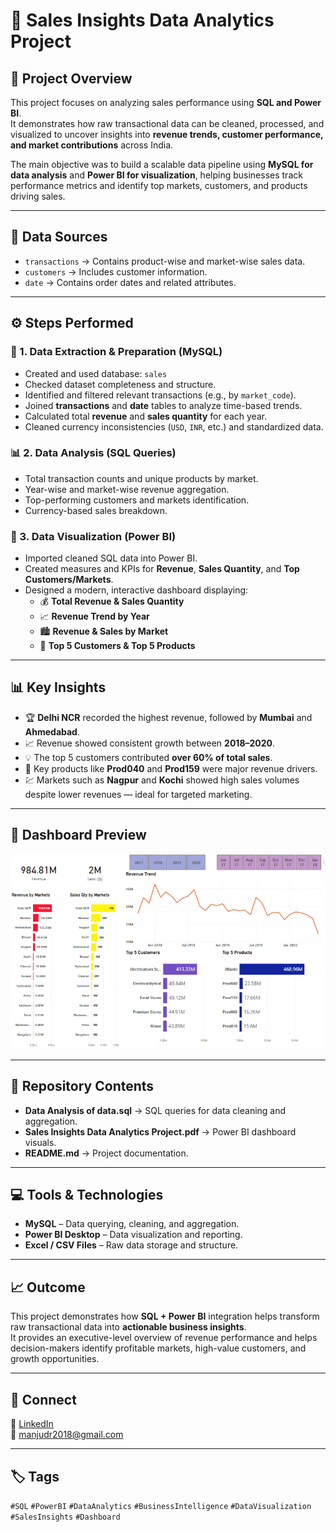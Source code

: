 # 💼 Sales Insights Data Analytics Project 

## 📌 Project Overview  
This project focuses on analyzing sales performance using **SQL and Power BI**.  
It demonstrates how raw transactional data can be cleaned, processed, and visualized to uncover insights into **revenue trends, customer performance, and market contributions** across India.  

The main objective was to build a scalable data pipeline using **MySQL for data analysis** and **Power BI for visualization**, helping businesses track performance metrics and identify top markets, customers, and products driving sales.  

---

## 🔧 Data Sources  
- `transactions` → Contains product-wise and market-wise sales data.  
- `customers` → Includes customer information.  
- `date` → Contains order dates and related attributes.  

---

## ⚙️ Steps Performed  

### 🧱 1. Data Extraction & Preparation (MySQL)
- Created and used database: `sales`  
- Checked dataset completeness and structure.  
- Identified and filtered relevant transactions (e.g., by `market_code`).  
- Joined **transactions** and **date** tables to analyze time-based trends.  
- Calculated total **revenue** and **sales quantity** for each year.  
- Cleaned currency inconsistencies (`USD`, `INR`, etc.) and standardized data.  

### 📊 2. Data Analysis (SQL Queries)
- Total transaction counts and unique products by market.  
- Year-wise and market-wise revenue aggregation.  
- Top-performing customers and markets identification.  
- Currency-based sales breakdown.  

### 🎨 3. Data Visualization (Power BI)
- Imported cleaned SQL data into Power BI.  
- Created measures and KPIs for **Revenue**, **Sales Quantity**, and **Top Customers/Markets**.  
- Designed a modern, interactive dashboard displaying:  
  - 💰 **Total Revenue & Sales Quantity**  
  - 📈 **Revenue Trend by Year**  
  - 🏙️ **Revenue & Sales by Market**  
  - 🧍 **Top 5 Customers & Top 5 Products**

---

## 📊 Key Insights  
- 🏆 **Delhi NCR** recorded the highest revenue, followed by **Mumbai** and **Ahmedabad**.  
- 📈 Revenue showed consistent growth between **2018–2020**.  
- 💡 The top 5 customers contributed **over 60% of total sales**.  
- 🛒 Key products like **Prod040** and **Prod159** were major revenue drivers.  
- 💹 Markets such as **Nagpur** and **Kochi** showed high sales volumes despite lower revenues — ideal for targeted marketing.  

---

## 🚀 Dashboard Preview  
![Dashboard Screenshot](Dashboard%20Screenshot/sales_insights_dashboard.png)

---

## 📂 Repository Contents  
- **Data Analysis of data.sql** → SQL queries for data cleaning and aggregation.  
- **Sales Insights Data Analytics Project.pdf** → Power BI dashboard visuals.  
- **README.md** → Project documentation.  

---

## 💻 Tools & Technologies  
- **MySQL** – Data querying, cleaning, and aggregation.  
- **Power BI Desktop** – Data visualization and reporting.  
- **Excel / CSV Files** – Raw data storage and structure.  

---

## 📈 Outcome  
This project demonstrates how **SQL + Power BI** integration helps transform raw transactional data into **actionable business insights**.  
It provides an executive-level overview of revenue performance and helps decision-makers identify profitable markets, high-value customers, and growth opportunities.

---

## 🔗 Connect  
💼 [LinkedIn](https://www.linkedin.com/in/manjunathdarshanr)  
📧 manjudr2018@gmail.com  

---

## 🏷️ Tags  
`#SQL` `#PowerBI` `#DataAnalytics` `#BusinessIntelligence` `#DataVisualization` `#SalesInsights` `#Dashboard`
